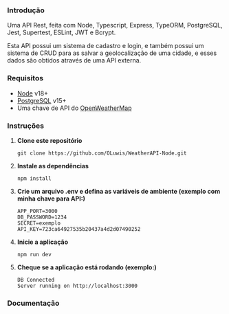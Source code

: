 ### Introdução

Uma API Rest, feita com Node, Typescript, Express, TypeORM, PostgreSQL, Jest, Supertest, ESLint, JWT e Bcrypt.

Esta API possui um sistema de cadastro e login, e também possui um sistema de CRUD para as salvar a geolocalização de uma cidade, e esses dados são obtidos através de uma API externa.

### Requisitos

* [Node](https://nodejs.org/pt-br/download) v18+
* [PostgreSQL](https://www.postgresql.org/download) v15+
* Uma chave de API do [OpenWeatherMap](https://openweathermap.org/api)

### Instruções

1. __Clone este repositório__
    ```
    git clone https://github.com/OLuwis/WeatherAPI-Node.git
    ```
2. __Instale as dependências__
    ```
    npm install
    ```
3. __Crie um arquivo .env e defina as variáveis de ambiente (exemplo com minha chave para API:)__
    ```
    APP_PORT=3000
    DB_PASSWORD=1234
    SECRET=exemplo
    API_KEY=723ca64927535b20437a4d2d07490252
    ```
4. __Inicie a aplicação__
    ```
    npm run dev
    ```
5. __Cheque se a aplicação está rodando (exemplo:)__
    ```
    DB Connected
    Server running on http://localhost:3000
    ```

### Documentação
